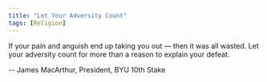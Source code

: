 ```yaml
---
title: "Let Your Adversity Count"
tags: [Religion]
---
```


If your pain and anguish end up taking you out &mdash; then it was all wasted.
Let your adversity count for more than a reason to explain your defeat.

-- James MacArthur, President, BYU 10th Stake
